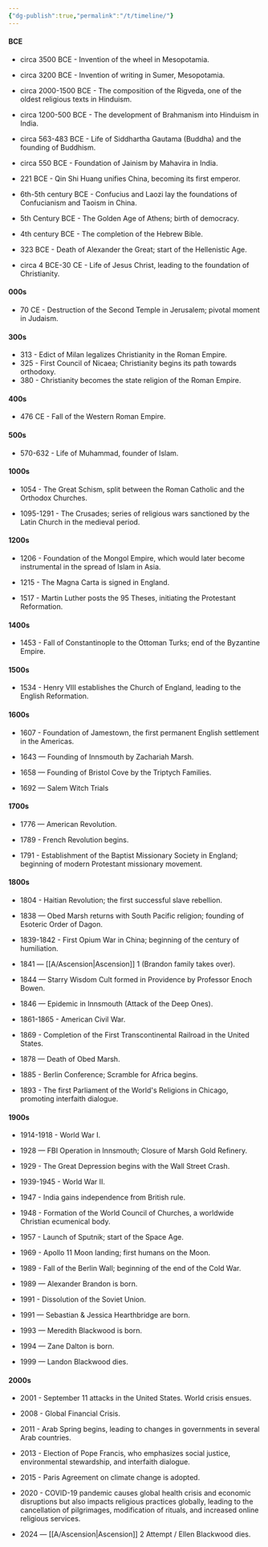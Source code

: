 ```yaml
---
{"dg-publish":true,"permalink":"/t/timeline/"}
---
```



#### BCE
	
- circa 3500 BCE - Invention of the wheel in Mesopotamia.
	
- circa 3200 BCE - Invention of writing in Sumer, Mesopotamia.
	
- circa 2000-1500 BCE - The composition of the Rigveda, one of the oldest religious texts in Hinduism.
	
- circa 1200-500 BCE - The development of Brahmanism into Hinduism in India.
- circa 563-483 BCE - Life of Siddhartha Gautama (Buddha) and the founding of Buddhism.
- circa 550 BCE - Foundation of Jainism by Mahavira in India.
- 221 BCE - Qin Shi Huang unifies China, becoming its first emperor.
	
- 6th-5th century BCE - Confucius and Laozi lay the foundations of Confucianism and Taoism in China.
- 5th Century BCE - The Golden Age of Athens; birth of democracy.
	
- 4th century BCE - The completion of the Hebrew Bible.
	
- 323 BCE - Death of Alexander the Great; start of the Hellenistic Age.
	
- circa 4 BCE-30 CE - Life of Jesus Christ, leading to the foundation of Christianity.

#### 000s
	
- 70 CE - Destruction of the Second Temple in Jerusalem; pivotal moment in Judaism.

#### 300s
	
- 313 - Edict of Milan legalizes Christianity in the Roman Empire.
- 325 - First Council of Nicaea; Christianity begins its path towards orthodoxy.
- 380 - Christianity becomes the state religion of the Roman Empire.

#### 400s
	
- 476 CE - Fall of the Western Roman Empire.

#### 500s
	
- 570-632 - Life of Muhammad, founder of Islam.

#### 1000s
	
- 1054 - The Great Schism, split between the Roman Catholic and the Orthodox Churches.
	
- 1095-1291 - The Crusades; series of religious wars sanctioned by the Latin Church in the medieval period.

#### 1200s
	
- 1206 - Foundation of the Mongol Empire, which would later become instrumental in the spread of Islam in Asia.
	
- 1215 - The Magna Carta is signed in England.
- 1517 - Martin Luther posts the 95 Theses, initiating the Protestant Reformation.

#### 1400s
	
- 1453 - Fall of Constantinople to the Ottoman Turks; end of the Byzantine Empire.

#### 1500s
	
- 1534 - Henry VIII establishes the Church of England, leading to the English Reformation.

#### 1600s
    
- 1607 - Foundation of Jamestown, the first permanent English settlement in the Americas.
	
- 1643 — Founding of Innsmouth by Zachariah Marsh.
    
- 1658 — Founding of Bristol Cove by the Triptych Families.
    
- 1692 — Salem Witch Trials

#### 1700s
    
- 1776 — American Revolution.
	
- 1789 - French Revolution begins.
- 1791 - Establishment of the Baptist Missionary Society in England; beginning of modern Protestant missionary movement.
#### 1800s
    
- 1804 - Haitian Revolution; the first successful slave rebellion.
	
- 1838 — Obed Marsh returns with South Pacific religion; founding of Esoteric Order of Dagon.
- 1839-1842 - First Opium War in China; beginning of the century of humiliation.
- 1841 — [[A/Ascension\|Ascension]] 1 (Brandon family takes over).
- 1844 — Starry Wisdom Cult formed in Providence by Professor Enoch Bowen.
- 1846 — Epidemic in Innsmouth (Attack of the Deep Ones).
	
- 1861-1865 - American Civil War.
- 1869 - Completion of the First Transcontinental Railroad in the United States.
	
- 1878 — Death of Obed Marsh.
	
- 1885 - Berlin Conference; Scramble for Africa begins.
	
- 1893 - The first Parliament of the World's Religions in Chicago, promoting interfaith dialogue.

#### 1900s
    
- 1914-1918 - World War I.
	
- 1928 — FBI Operation in Innsmouth; Closure of Marsh Gold Refinery.
- 1929 - The Great Depression begins with the Wall Street Crash.
	
- 1939-1945 - World War II.
- 1947 - India gains independence from British rule.
- 1948 - Formation of the World Council of Churches, a worldwide Christian ecumenical body.
	
- 1957 - Launch of Sputnik; start of the Space Age.
	
- 1969 - Apollo 11 Moon landing; first humans on the Moon.
	
- 1989 - Fall of the Berlin Wall; beginning of the end of the Cold War.
- 1989 — Alexander Brandon is born.
	
- 1991 - Dissolution of the Soviet Union.
- 1991 — Sebastian & Jessica Hearthbridge are born.
- 1993 — Meredith Blackwood is born.
- 1994 — Zane Dalton is born.
	
- 1999 — Landon Blackwood dies.

#### 2000s
    
- 2001 - September 11 attacks in the United States. World crisis ensues.
	
- 2008 - Global Financial Crisis.
- 2011 - Arab Spring begins, leading to changes in governments in several Arab countries.
- 2013 - Election of Pope Francis, who emphasizes social justice, environmental stewardship, and interfaith dialogue.
- 2015 - Paris Agreement on climate change is adopted.
	
- 2020 - COVID-19 pandemic causes global health crisis and economic disruptions but also impacts religious practices globally, leading to the cancellation of pilgrimages, modification of rituals, and increased online religious services.
- 2024 — [[A/Ascension\|Ascension]] 2 Attempt / Ellen Blackwood dies.